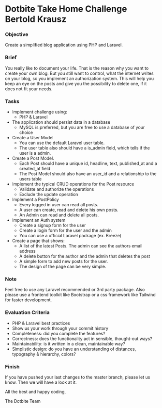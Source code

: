 # Dotbite Take Home Challenge Bertold Krausz

### Objective

Create a simplified blog application using PHP and Laravel.

### Brief

You really like to document your life. That is the reason why you want to create your own blog.
But you still want to control, what the internet writes on your blog, so you implement an authorization system. This will help you keep an eye on the posts and give you the possibility to delete one, if it does not fit your needs.

### Tasks

- Implement challenge using:
    - PHP & Laravel
- The application should persist data in a database
    - MySQL is preferred, but you are free to use a database of your choice
- Create a User Model
    - You can use the default Laravel user table.
    - The user table also should have a is_admin field, which tells if the user is a admin.
- Create a Post Model.
    - Each Post should have a unique id, headline, text, published_at and a created_at field
    - The Post Model should also have an user_id and a relationship to the users table
- Implement the typical CRUD operations for the Post resource
    - Validate and authorize the operations
    - Exclude the update operation
- Implement a PostPolicy 
    - Every logged in user can read all posts.
    - A user can create, read and delete his own posts.
    - An Admin can read and delete all posts.
- Implement an Auth system
    - Create a signup form for the user
    - Create a login form for the user and the admin
    - You can use a official Laravel package (ex. Breeze)
- Create a page that shows:
    - A list of the latest Posts. The admin can see the authors email address
    - A delete button for the author and the admin that deletes the post
    - A simple form to add new posts for the user.
    - The design of the page can be very simple. 

### Note

Feel free to use any Laravel recommended or 3rd party package.
Also please use a frontend toolkit like Bootstrap or a css framework like Tailwind for faster development.

### Evaluation Criteria

- PHP & Laravel best practices
- Show us your work through your commit history
- Completeness: did you complete the features?
- Correctness: does the functionality act in sensible, thought-out ways?
- Maintainability: is it written in a clean, maintainable way?
- Simplistic design: do you have an understanding of distances, typography & hierarchy, colors?

### Finish

If you have pushed your last changes to the master branch, please let us know. 
Then we will have a look at it.

All the best and happy coding,

The Dotbite Team
